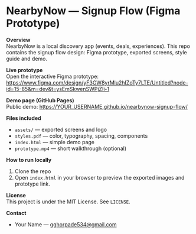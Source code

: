 # NearbyNow — Signup Flow (Figma Prototype)

**Overview**  
NearbyNow is a local discovery app (events, deals, experiences). This repo contains the signup flow design: Figma prototype, exported screens, style guide and demo.

**Live prototype**  
Open the interactive Figma prototype: <https://www.figma.com/design/yF3GW8yrMlu2hIZoTy7LTE/Untitled?node-id=15-85&m=dev&t=ysEmSkwenSWPjZIi-1>

**Demo page (GitHub Pages)**  
Public demo: https://YOUR_USERNAME.github.io/nearbynow-signup-flow/

**Files included**
- `assets/` — exported screens and logo
- `styles.pdf` — color, typography, spacing, components
- `index.html` — simple demo page
- `prototype.mp4` — short walkthrough (optional)

**How to run locally**
1. Clone the repo  
2. Open `index.html` in your browser to preview the exported images and prototype link.

**License**  
This project is under the MIT License. See `LICENSE`.

**Contact**
- Your Name — gghorpade534@gmail.com
